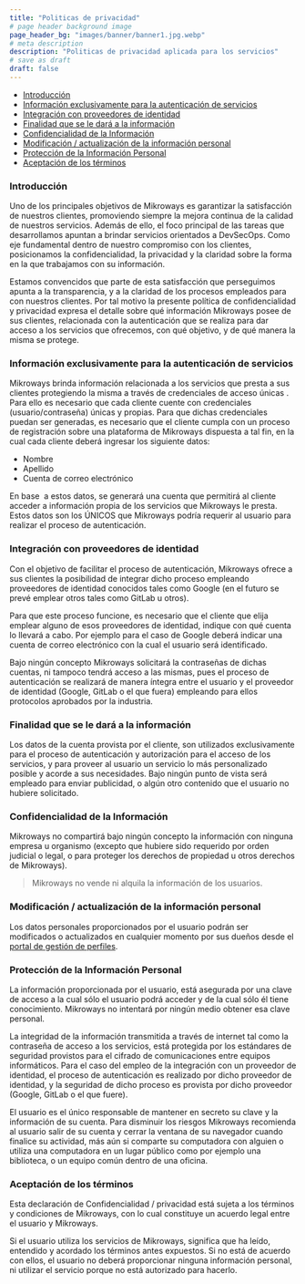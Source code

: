```yaml
---
title: "Politicas de privacidad"
# page header background image
page_header_bg: "images/banner/banner1.jpg.webp"
# meta description
description: "Politicas de privacidad aplicada para los servicios"
# save as draft
draft: false
---
```


- [Introducción](#introducción)
- [Información exclusivamente para la autenticación de servicios](#información-exclusivamente-para-la-autenticación-de-servicios)
- [Integración con proveedores de identidad](#integración-con-proveedores-de-identidad)
- [Finalidad que se le dará a la información](#finalidad-que-se-le-dará-a-la-información)
- [Confidencialidad de la Información](#confidencialidad-de-la-información)
- [Modificación / actualización de la información personal](#modificación--actualización-de-la-información-personal)
- [Protección de la Información Personal](#protección-de-la-información-personal)
- [Aceptación de los términos](#aceptación-de-los-términos)


### Introducción

Uno de los principales objetivos de Mikroways es garantizar la satisfacción de nuestros clientes,
promoviendo siempre la mejora continua de la calidad de nuestros servicios. Además de ello,
el foco principal de las tareas que desarrollamos apuntan a brindar servicios orientados a DevSecOps.
Como eje fundamental dentro de nuestro compromiso con los clientes, posicionamos la confidencialidad,
la privacidad y la claridad sobre la forma en la que trabajamos con su información. 

Estamos convencidos que parte de esta satisfacción que perseguimos apunta a la transparencia,
y a la claridad de los procesos empleados para con nuestros clientes. Por tal motivo la presente
política de confidencialidad y privacidad expresa el detalle sobre qué información Mikroways posee de sus clientes,
relacionada con la autenticación que se realiza para dar acceso a los servicios que ofrecemos, con qué objetivo,
y de qué manera la misma se protege. 

### Información exclusivamente para la autenticación de servicios

Mikroways brinda información relacionada a los servicios que presta a sus clientes protegiendo la misma a través
de credenciales de acceso únicas . Para ello es necesario que cada cliente cuente con credenciales (usuario/contraseña)
únicas y propias. Para que dichas credenciales puedan ser generadas, es necesario que el cliente cumpla con un
proceso de registración sobre una plataforma de Mikroways dispuesta a tal fin, en la cual cada cliente deberá ingresar
los siguiente datos:

- Nombre
- Apellido
- Cuenta de correo electrónico

En base  a estos datos, se generará una cuenta que permitirá al cliente acceder a información propia de los servicios que
Mikroways le presta. Estos datos son los ÚNICOS que Mikroways podría requerir al usuario para realizar el proceso de autenticación.

### Integración con proveedores de identidad

Con el objetivo de facilitar el proceso de autenticación, Mikroways ofrece a sus clientes la posibilidad de integrar dicho proceso
empleando proveedores de identidad conocidos tales como Google (en el futuro se prevé emplear otros tales como GitLab u otros). 

Para que este proceso funcione, es necesario que el cliente que elija emplear alguno de esos proveedores de identidad,
indique con qué cuenta lo llevará a cabo. Por ejemplo para el caso de Google deberá indicar una cuenta de correo electrónico
con la cual el usuario será identificado. 

Bajo ningún concepto Mikroways solicitará la contraseñas de dichas cuentas, ni tampoco tendrá acceso a las mismas,
pues el proceso de autenticación se realizará de manera íntegra entre el usuario y el proveedor de identidad
(Google, GitLab o el que fuera) empleando para ellos protocolos aprobados por la industria.

### Finalidad que se le dará a la información

Los datos de la cuenta provista por el cliente, son utilizados exclusivamente para el proceso de autenticación y
autorización para el acceso de los servicios, y para proveer al usuario un servicio lo más personalizado posible y
acorde a sus necesidades. Bajo ningún punto de vista será empleado para enviar publicidad, o algún otro contenido
que el usuario no hubiere solicitado.

### Confidencialidad de la Información

Mikroways no compartirá bajo ningún concepto la información con ninguna empresa u organismo (excepto que hubiere sido
requerido por orden judicial o legal, o para proteger los derechos de propiedad u otros derechos de Mikroways).

> Mikroways no vende ni alquila la información de los usuarios.

### Modificación / actualización de la información personal

Los datos personales proporcionados por el usuario podrán ser modificados o actualizados en cualquier momento por sus
dueños desde el [portal de gestión de perfiles](https://idp.mikroways.net/auth/realms/externos/account/).

### Protección de la Información Personal

La información proporcionada por el usuario, está asegurada por una clave de acceso a la cual sólo el usuario podrá acceder y
de la cual sólo él tiene conocimiento. Mikroways no intentará por ningún medio obtener esa clave personal.

La integridad de la información transmitida a través de internet tal como la contraseña de acceso a los servicios,
está protegida por los estándares de seguridad provistos para el cifrado de comunicaciones entre equipos informáticos.
Para el caso del empleo de la integración con un proveedor de identidad, el proceso de autenticación es realizado por dicho
proveedor de identidad, y la seguridad de dicho proceso es provista por dicho proveedor (Google, GitLab o el que fuere). 

El usuario es el único responsable de mantener en secreto su clave y la información de su cuenta. Para disminuir los riesgos
Mikroways recomienda al usuario salir de su cuenta y cerrar la ventana de su navegador cuando finalice su actividad,
más aún si comparte su computadora con alguien o utiliza una computadora en un lugar público como por ejemplo una biblioteca,
o un equipo común dentro de una oficina.

### Aceptación de los términos

Esta declaración de Confidencialidad / privacidad está sujeta a los términos y condiciones de Mikroways, con lo cual constituye
un acuerdo legal entre el usuario y Mikroways.

Si el usuario utiliza los servicios de Mikroways, significa que ha leído, entendido y acordado los términos antes expuestos.
Si no está de acuerdo con ellos, el usuario no deberá proporcionar ninguna información personal, ni utilizar el servicio porque
no está autorizado para hacerlo.

